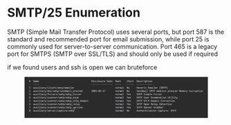# SMTP/25 Enumeration

SMTP (Simple Mail Transfer Protocol) uses several ports, but port 587 is the standard and recommended port for email submission, while port 25 is commonly used for server-to-server communication. Port 465 is a legacy port for SMTPS (SMTP over SSL/TLS) and should only be used if required

if we found users and ssh is open we can bruteforce

<figure><img src="../../../../../.gitbook/assets/image (3) (1).png" alt=""><figcaption></figcaption></figure>
